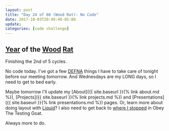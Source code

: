 ```yaml
---
layout: post
title: "Day 24 of 60 (Wood Rat): No Code"
date: 2017-10-03T20:49:40-05:00
update: 
categories: [code challenge]
---
```

## [Year](https://en.wikipedia.org/wiki/Chinese_zodiac#Years) of the [Wood](https://en.wikipedia.org/wiki/Wood_(Wu_Xing)) [Rat](https://en.wikipedia.org/wiki/Rat_(zodiac))
Finishing the 2nd of 5 cycles.

No code today. I've got a few [DEFNA](https://www.defna.org/) things I have to take care of tonight before our meeting tomorrow. And Wednesdays are my LONG days, so I need to get to bed early.

Maybe tomorrow I'll update my [About]({{ site.baseurl }}{% link about.md %}), [Projects]({{ site.baseurl }}{% link projects.md %}) and [Presentations]({{ site.baseurl }}{% link presentations.md %}) pages. Or, learn more about doing layout with [Liquid](http://jekyllrb.com/docs/templates/)? I also need to get back to [where I stopped](http://www.obeythetestinggoat.com/book/chapter_unit_test_first_view.html) in Obey The Testing Goat.

Always more to do.


